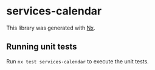 # services-calendar

This library was generated with [Nx](https://nx.dev).

## Running unit tests

Run `nx test services-calendar` to execute the unit tests.
